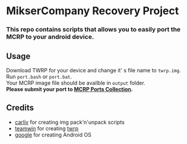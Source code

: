 # MikserCompany Recovery Project
### This repo contains scripts that allows you to easily port the MCRP to your android device.

## Usage
Download TWRP for your device and change it' s file name to ```twrp.img```. \
Run ```port.bash``` or ```port.bat```. \
Your MCRP image file should be availble in ```output``` folder. \
**Please submit your port to [MCRP Ports Collection](https://github.com/MikserCompany/mcrp-ports-collection).**
## Credits
* [carliv](https://gitlab.com/carliv) for creating img pack'n'unpack scripts
* [teamwin](https://github.com/TeamWin) for creating [twrp](https://twrp.me)
* [google](https://github.com/google) for creating Android OS
